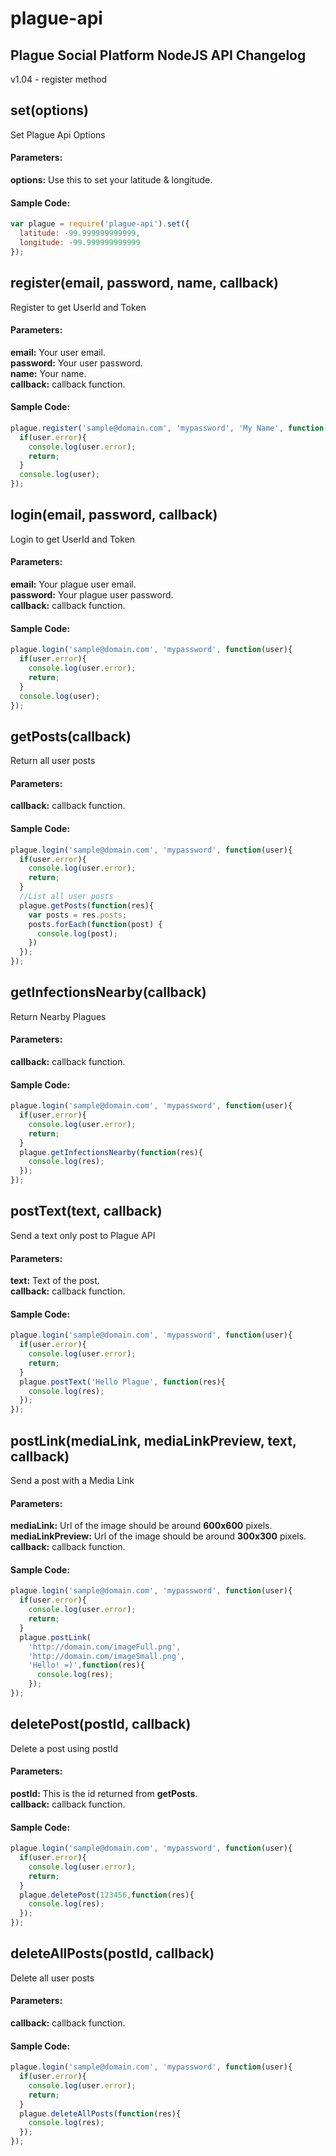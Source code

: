 plague-api
==========
Plague Social Platform NodeJS API
Changelog
----------------------
v1.04 - register method<br>

set(options)
----------------------
Set Plague Api Options
#### Parameters:
**options:** Use this to set your latitude & longitude.
#### Sample Code:
```javascript
var plague = require('plague-api').set({
  latitude: -99.999999999999,
  longitude: -99.999999999999
});
```

register(email, password, name, callback)
--------------------
Register to get UserId and Token
#### Parameters:
**email:** Your user email.<br>
**password:** Your user password.<br>
**name:** Your name.<br>
**callback:** callback function.
#### Sample Code:
```javascript
plague.register('sample@domain.com', 'mypassword', 'My Name', function(user){
  if(user.error){
    console.log(user.error);
    return;
  }
  console.log(user);
});
```

login(email, password, callback)
--------------------
Login to get UserId and Token
#### Parameters:
**email:** Your plague user email.<br>
**password:** Your plague user password.<br>
**callback:** callback function.
#### Sample Code:
```javascript
plague.login('sample@domain.com', 'mypassword', function(user){
  if(user.error){
    console.log(user.error);
    return;
  }
  console.log(user);
});
```

getPosts(callback)
----------------------
Return all user posts
#### Parameters:
**callback:** callback function.
#### Sample Code:
```javascript
plague.login('sample@domain.com', 'mypassword', function(user){
  if(user.error){
    console.log(user.error);
    return;
  }
  //List all user posts
  plague.getPosts(function(res){
    var posts = res.posts;
    posts.forEach(function(post) {
      console.log(post);
    })
  });
});
```

getInfectionsNearby(callback)
----------------------
Return Nearby Plagues
#### Parameters:
**callback:** callback function.
#### Sample Code:
```javascript
plague.login('sample@domain.com', 'mypassword', function(user){
  if(user.error){
    console.log(user.error);
    return;
  }
  plague.getInfectionsNearby(function(res){
    console.log(res);
  });
});
```

postText(text, callback)
----------------------
Send a text only post to Plague API
#### Parameters:
**text:** Text of the post.<br>
**callback:** callback function.
#### Sample Code:
```javascript
plague.login('sample@domain.com', 'mypassword', function(user){
  if(user.error){
    console.log(user.error);
    return;
  }
  plague.postText('Hello Plague', function(res){
    console.log(res);
  });
});
```

postLink(mediaLink, mediaLinkPreview, text, callback)
----------------------
Send a post with a Media Link
#### Parameters:
**mediaLink:** Url of the image should be around **600x600** pixels.<br>
**mediaLinkPreview:** Url of the image should be around **300x300** pixels.<br>
**callback:** callback function.
#### Sample Code:
```javascript
plague.login('sample@domain.com', 'mypassword', function(user){
  if(user.error){
    console.log(user.error);
    return;
  }
  plague.postLink(
    'http://domain.com/imageFull.png',
    'http://domain.com/imageSmall.png',
    'Hello! =)',function(res){
      console.log(res);
    });
});
```

deletePost(postId, callback)
----------------------
Delete a post using postId
#### Parameters:
**postId:** This is the id returned from **getPosts**.<br>
**callback:** callback function.
#### Sample Code:
```javascript
plague.login('sample@domain.com', 'mypassword', function(user){
  if(user.error){
    console.log(user.error);
    return;
  }
  plague.deletePost(123456,function(res){
    console.log(res);
  });
});
```

deleteAllPosts(postId, callback)
----------------------
Delete all user posts
#### Parameters:
**callback:** callback function.
#### Sample Code:
```javascript
plague.login('sample@domain.com', 'mypassword', function(user){
  if(user.error){
    console.log(user.error);
    return;
  }
  plague.deleteAllPosts(function(res){
    console.log(res);
  });
});
```
